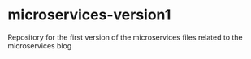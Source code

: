 # microservices-version1
Repository for the first version of the microservices files related to the microservices blog
